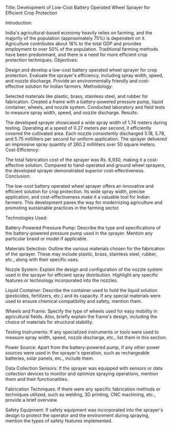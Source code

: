
Title: Development of Low-Cost Battery Operated Wheel Sprayer for Efficient Crop Protection

Introduction:

India's agricultural-based economy heavily relies on farming, and the majority of the population (approximately 75%) is dependent on it.
Agriculture contributes about 18% to the total GDP and provides employment to over 50% of the population.
Traditional farming methods have been predominant, and there is a need for more efficient crop protection techniques.
Objectives:

Design and develop a low-cost battery operated wheel sprayer for crop protection.
Evaluate the sprayer's efficiency, including spray width, speed, and nozzle discharge.
Provide an environmentally friendly and cost-effective solution for Indian farmers.
Methodology:

Selected materials like plastic, brass, stainless steel, and rubber for fabrication.
Created a frame with a battery-powered pressure pump, liquid container, wheels, and nozzle system.
Conducted laboratory and field tests to measure spray width, speed, and nozzle discharge.
Results:

The developed sprayer showcased a wide spray width of 1.74 meters during testing.
Operating at a speed of 0.27 meters per second, it efficiently covered the cultivated area.
Each nozzle consistently discharged 5.18, 5.78, and 5.75 milliliters per second for uniform application.
The sprayer delivered an impressive spray quantity of 260.2 milliliters over 50 square meters.
Cost-Efficiency:

The total fabrication cost of the sprayer was Rs. 6,930, making it a cost-effective solution.
Compared to hand-operated and ground wheel sprayers, the developed sprayer demonstrated superior cost-effectiveness.
Conclusion:

The low-cost battery operated wheel sprayer offers an innovative and efficient solution for crop protection.
Its wide spray width, precise application, and cost-effectiveness make it a valuable tool for Indian farmers.
This development paves the way for modernizing agriculture and promoting sustainable practices in the farming sector.

Technologies Used:

Battery-Powered Pressure Pump: Describe the type and specifications of the battery-powered pressure pump used in the sprayer. Mention any particular brand or model if applicable.

Materials Selection: Outline the various materials chosen for the fabrication of the sprayer. These may include plastic, brass, stainless steel, rubber, etc., along with their specific uses.

Nozzle System: Explain the design and configuration of the nozzle system used in the sprayer for efficient spray distribution. Highlight any specific features or technology incorporated into the nozzles.

Liquid Container: Describe the container used to hold the liquid solution (pesticides, fertilizers, etc.) and its capacity. If any special materials were used to ensure chemical compatibility and safety, mention them.

Wheels and Frame: Specify the type of wheels used for easy mobility in agricultural fields. Also, briefly explain the frame's design, including the choice of materials for structural stability.

Testing Instruments: If any specialized instruments or tools were used to measure spray width, speed, nozzle discharge, etc., list them in this section.

Power Source: Apart from the battery-powered pump, if any other power sources were used in the sprayer's operation, such as rechargeable batteries, solar panels, etc., include them.

Data Collection Sensors: If the sprayer was equipped with sensors or data collection devices to monitor and optimize spraying operations, mention them and their functionalities.

Fabrication Techniques: If there were any specific fabrication methods or techniques utilized, such as welding, 3D printing, CNC machining, etc., provide a brief overview.

Safety Equipment: If safety equipment was incorporated into the sprayer's design to protect the operator and the environment during spraying, mention the types of safety features implemented.

